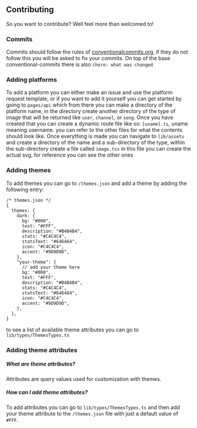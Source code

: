 ## Contributing

So you want to contribute? Well feel more than welcomed to!

### Commits

Commits should follow the rules of [conventionalcommits.org](https://www.conventionalcommits.org/en/v1.0.0/), if they do not follow this you will be asked to fix your commits. On top of the base conventional-commits there is also `chore: what was changed`

### Adding platforms

To add a platform you can either make an issue and use the platform request template, or if you want to add it yourself you can get started by going to `pages/api` which from there you can make a directory of the platform name, in the directory create another directory of the type of image that will be returned like `user`, `channel`, or `song`. Once you have created that you can create a dynamic route file like so: `[uname].ts`, uname meaning username. you  can refer to the other files for what the contents should look like. Once everything is made you can navigate to `lib/assets` and create a directory of the name and a sub-directory of the type, within the sub-directory create a file called `image.tsx` in this file you can create the actual svg, for reference you can see the other ones 

### Adding themes

To add themes you can go to `/themes.json` and add a theme by adding the following entry:

```json5
/* themes.json */
{
  themes: {
    dark: {
      bg: "#000",
      text: "#FFF",
      description: "#B4B4B4",
      stats: "#C4C4C4",
      statsText: "#646464",
      icon: "#C4C4C4",
      accent: "#9D9D9D",
    },
    "your-theme": {
      // add your theme here
      bg: "#000",
      text: "#FFF",
      description: "#B4B4B4",
      stats: "#C4C4C4",
      statsText: "#646464",
      icon: "#C4C4C4",
      accent: "#9D9D9D",
    },
  },
}
```

to see a list of available theme attributes you can go to `lib/types/ThemesTypes.ts`

### Adding theme attributes

##### What are theme attributes?

Attributes are query values used for customization with themes.

##### How can I add theme attributes?

To add attributes you can go to `lib/types/ThemesTypes.ts` and then add your theme attribute to the `/themes.json` file with just a default value of `#FFF`.
